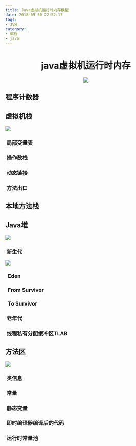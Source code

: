 ```yaml
---
title: Java虚拟机运行时内存模型
date: 2018-09-30 22:52:17
tags:
- JVM
category:
- 编程
- java
---
```


<body>
<h1 align="center" class="root">
<a name="407os5qi6nrv7kpt5n6emn3j0s">java虚拟机运行时内存</a>
</h1>
<div align="center" class="globalOverview">
<img src="/img/java虚拟机运行时内存.png"></div>

<!-- more -->

<h2 class="topic">
<a name="6jb9bh6jbo3e9vnt37gtre3n7e">程序计数器</a>
</h2>
<h2 class="topic">
<a name="1nfkogcbgifho8451cssouolj1">虚拟机栈</a>
</h2>
<div class="overview">
<img src="/img/虚拟机栈 2.jpg"></div>
<h3 class="topic">
<a name="7v8phq556po1su30es98oif8s0">&nbsp;局部变量表</a>
</h3>
<h3 class="topic">
<a name="4troi8h8248rkc5shkf2mtce74">&nbsp;操作数栈</a>
</h3>
<h3 class="topic">
<a name="3auelu6qun19c2ij7vepbpfqid">&nbsp;动态链接</a>
</h3>
<h3 class="topic">
<a name="6r3h8gi9b526pshdkvakknsfm9">&nbsp;方法出口</a>
</h3>
<h2 class="topic">
<a name="7jf17jn05v8crp092tnhif1g85">本地方法栈</a>
</h2>
<h2 class="topic">
<a name="7o7ktgujjooqd8m6pkc3anet3g">Java堆</a>
</h2>
<div class="overview">
<img src="/img/Java堆 2.jpg"></div>
<h3 class="topic">
<a name="396fhu2q4pig7ehmca8hd1eld0">&nbsp;新生代</a>
</h3>
<div class="overview">
<img src="/img/新生代.jpg"></div>
<h3 class="topic">
<a name="1e8oe6nkjm8j5le9vre2ie7kf0">&nbsp;&nbsp;Eden</a>
</h3>
<h3 class="topic">
<a name="0hlgqru77v8h79epuntouu949a">&nbsp;&nbsp;From Survivor</a>
</h3>
<h3 class="topic">
<a name="3c9b3o82heuls4pgilvr68038s">&nbsp;&nbsp;To Survivor</a>
</h3>
<h3 class="topic">
<a name="14ahpn4ts5tl21at550qbvtqbf">&nbsp;老年代</a>
</h3>
<h3 class="topic">
<a name="6la97h8tdgtn1tt76vld5d4k5r">&nbsp;线程私有分配缓冲区TLAB</a>
</h3>
<h2 class="topic">
<a name="7md98oqslraoairt3sru65bpf2">方法区</a>
</h2>
<div class="overview">
<img src="/img/方法区 2.jpg"></div>
<h3 class="topic">
<a name="34d572fiff1i0mrqprepkm1ot8">&nbsp;类信息</a>
</h3>
<h3 class="topic">
<a name="7j9hr9hpbbo7tc8mpf0vulslp7">&nbsp;常量</a>
</h3>
<h3 class="topic">
<a name="1qmpr86ukis1ldh39f98llj1i8">&nbsp;静态变量</a>
</h3>
<h3 class="topic">
<a name="2kedhq37oincbad5fsfqj82b5l">&nbsp;即时编译器编译后的代码</a>
</h3>
<h3 class="topic">
<a name="6j1h6ahc13oqpp5akm8dnqtb01">&nbsp;运行时常量池</a>
</h3>
</body>

